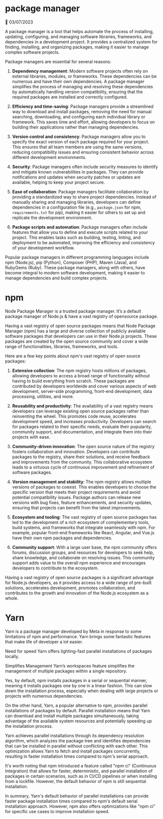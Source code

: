 # package manager

📅 03/07/2023

A package manager is a tool that helps automate the process of installing, updating, configuring, and managing software libraries, frameworks, and dependencies in a development project. It provides a centralized system for finding, installing, and organizing packages, making it easier to manage complex software projects.

Package managers are essential for several reasons:

1. **Dependency management**: Modern software projects often rely on external libraries, modules, or frameworks. These dependencies can be numerous and have their own dependencies. A package manager simplifies the process of managing and resolving these dependencies by automatically handling version compatibility, ensuring that the required packages are installed and correctly configured.

2. **Efficiency and time-saving**: Package managers provide a streamlined way to download and install packages, removing the need for manual searching, downloading, and configuring each individual library or framework. This saves time and effort, allowing developers to focus on building their applications rather than managing dependencies.

3. **Version control and consistency**: Package managers allow you to specify the exact version of each package required for your project. This ensures that all team members are using the same versions, reducing compatibility issues and ensuring consistent behavior across different development environments.

4. **Security**: Package managers often include security measures to identify and mitigate known vulnerabilities in packages. They can provide notifications and updates when security patches or updates are available, helping to keep your project secure.

5. **Ease of collaboration**: Package managers facilitate collaboration by providing a standardized way to share project dependencies. Instead of manually sharing and managing libraries, developers can define dependencies in a configuration file (e.g., `package.json` for npm, `requirements.txt` for pip), making it easier for others to set up and replicate the development environment.

6. **Package scripts and automation**: Package managers often include features that allow you to define and execute scripts related to your project. This enables tasks such as building, testing, linting, and deployment to be automated, improving the efficiency and consistency of your development workflow.

Popular package managers in different programming languages include npm (Node.js), pip (Python), Composer (PHP), Maven (Java), and RubyGems (Ruby). These package managers, along with others, have become integral to modern software development, making it easier to manage dependencies and build complex projects.



# npm 

Node Package Manager is a trusted package manager. It’s a default package manager of Node.js & have a vast registry of opensource package.

Having a vast registry of open source packages means that Node Package Manager (npm) has a large and diverse collection of publicly available software packages that developers can use in their Node.js projects. These packages are created by the open source community and cover a wide range of functionalities, libraries, frameworks, and tools.

Here are a few key points about npm's vast registry of open source packages:

1. **Extensive collection**: The npm registry hosts millions of packages, allowing developers to access a broad range of functionality without having to build everything from scratch. These packages are contributed by developers worldwide and cover various aspects of web development, server-side programming, front-end development, data processing, utilities, and more.

2. **Reusability and productivity**: The availability of a vast registry means developers can leverage existing open source packages rather than reinventing the wheel. This promotes code reuse, accelerates development speed, and increases productivity. Developers can search for packages related to their specific needs, evaluate their popularity, community support, and documentation, and integrate them into their projects with ease.

3. **Community-driven innovation**: The open source nature of the registry fosters collaboration and innovation. Developers can contribute packages to the registry, share their solutions, and receive feedback and improvements from the community. This collaborative ecosystem leads to a virtuous cycle of continuous improvement and refinement of software packages.

4. **Version management and stability**: The npm registry allows multiple versions of packages to coexist. This enables developers to choose the specific version that meets their project requirements and avoid potential compatibility issues. Package authors can release new versions with bug fixes, feature enhancements, and security updates, ensuring that projects can benefit from the latest improvements.

5. **Ecosystem and tooling**: The vast registry of open source packages has led to the development of a rich ecosystem of complementary tools, build systems, and frameworks that integrate seamlessly with npm. For example, popular front-end frameworks like React, Angular, and Vue.js have their own npm packages and dependencies.

6. **Community support**: With a large user base, the npm community offers forums, discussion groups, and resources for developers to seek help, share knowledge, and collaborate on resolving issues. This community support adds value to the overall npm experience and encourages developers to contribute to the ecosystem.

Having a vast registry of open source packages is a significant advantage for Node.js developers, as it provides access to a wide range of pre-built solutions, accelerates development, promotes collaboration, and contributes to the growth and innovation of the Node.js ecosystem as a whole.


# Yarn 

Yarn is a package manager developed by Meta in response to some limitations of npm and performance. Yarn brings some fantastic features that make life of developer a lot easier.

Need for speed
Yarn offers lighting-fast parallel installations of packages locally.

Simplifies Management
Yarn’s workspaces feature simplifies the management of multiple packages within a single repository.

Yes, by default, npm installs packages in a serial or sequential manner, meaning it installs packages one by one in a linear fashion. This can slow down the installation process, especially when dealing with large projects or projects with numerous dependencies.

On the other hand, Yarn, a popular alternative to npm, provides parallel installations of packages by default. Parallel installation means that Yarn can download and install multiple packages simultaneously, taking advantage of the available system resources and potentially speeding up the installation process.

Yarn achieves parallel installations through its dependency resolution algorithm, which analyzes the package tree and identifies dependencies that can be installed in parallel without conflicting with each other. This optimization allows Yarn to fetch and install packages concurrently, resulting in faster installation times compared to npm's serial approach.

It's worth noting that npm introduced a feature called "npm ci" (Continuous Integration) that allows for faster, deterministic, and parallel installation of packages in certain scenarios, such as in CI/CD pipelines or when installing from a lockfile. However, the default behavior of npm is still sequential installation.

In summary, Yarn's default behavior of parallel installations can provide faster package installation times compared to npm's default serial installation approach. However, npm also offers optimizations like "npm ci" for specific use cases to improve installation speed.


